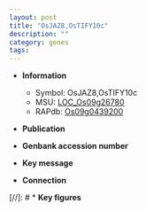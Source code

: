 ```yaml
---
layout: post
title: "OsJAZ8,OsTIFY10c"
description: ""
category: genes
tags: 
---
```


* **Information**  
    + Symbol: OsJAZ8,OsTIFY10c  
    + MSU: [LOC_Os09g26780](http://rice.uga.edu/cgi-bin/ORF_infopage.cgi?orf=LOC_Os09g26780)  
    + RAPdb: [Os09g0439200](http://rapdb.dna.affrc.go.jp/viewer/gbrowse_details/irgsp1?name=Os09g0439200)  

* **Publication**  

* **Genbank accession number**  

* **Key message**  

* **Connection**  

[//]: # * **Key figures**  


